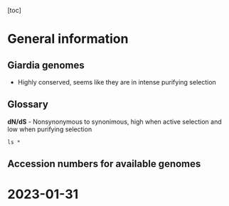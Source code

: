 [toc]

# General information

## Giardia genomes

- Highly conserved, seems like they are in intense purifying selection

## Glossary

**dN/dS** - Nonsynonymous to synonimous, high when active selection and low when purifying selection

```
ls *
```

## Accession numbers for available genomes

# 2023-01-31


